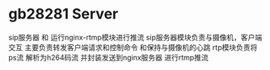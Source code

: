 # gb28281 Server
sip服务器 和 运行nginx-rtmp模块进行推流
sip服务器模块负责与摄像机，客户端交互 主要负责转发客户端请求和控制命令 和保持与摄像机的心跳
rtp模块负责将ps流 解析为h264码流 并封装发送到nginx服务器 进行rtmp推流
